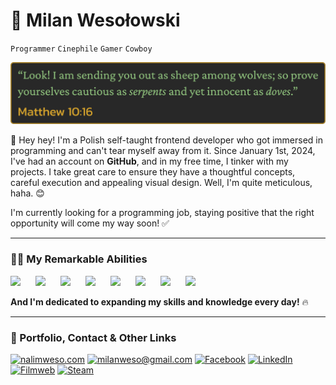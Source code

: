# 🐍 Milan Wesołowski

`Programmer`
`Cinephile`
`Gamer`
`Cowboy`

<p align="center">
<img src="BibleQuote.png" alt="Matthew 10:16">
</p>

👋 Hey hey! I'm a Polish self-taught frontend developer who got immersed in programming and can't tear myself away from it. Since January 1st, 2024, I've had an account on **GitHub**, and in my free time, I tinker with my projects. I take great care to ensure they have a thoughtful concepts, careful execution and appealing visual design. Well, I'm quite meticulous, haha. 😊

I'm currently looking for a programming job, staying positive that the right opportunity will come my way soon! ✅

---

### 👨‍💻 My Remarkable Abilities

<p align="left">
<img src="https://cdn.jsdelivr.net/gh/devicons/devicon@latest/icons/html5/html5-original.svg" width="80px" style="padding-right:20px;" />
  <img src="https://cdn.jsdelivr.net/gh/devicons/devicon@latest/icons/css3/css3-original.svg" width="80px" style="padding-right:20px;" />
  <img src="https://cdn.jsdelivr.net/gh/devicons/devicon@latest/icons/sass/sass-original.svg" width="80px" style="padding-right:20px;" />
  <img src="https://cdn.jsdelivr.net/gh/devicons/devicon@latest/icons/javascript/javascript-original.svg" width="80px" style="padding-right:20px;" />
  <img src="https://cdn.jsdelivr.net/gh/devicons/devicon@latest/icons/electron/electron-original.svg" width="80px" style="padding-right:20px;" />
  <img src="https://cdn.jsdelivr.net/gh/devicons/devicon@latest/icons/react/react-original.svg" width="80px" style="padding-right:20px;" />
  <img src="https://cdn.jsdelivr.net/gh/devicons/devicon@latest/icons/git/git-original.svg" width="80px" style="padding-right:20px;" />
  <img src="https://cdn.jsdelivr.net/gh/devicons/devicon@latest/icons/npm/npm-original-wordmark.svg" width="80px" style="padding-right:20px;" />
</p>

**And I'm dedicated to expanding my skills and knowledge every day!** 🔥

---

### 🏹 Portfolio, Contact & Other Links

<p align="left">
  <a href="https://nalimweso.com">
  <img alt="nalimweso.com" title="nalimweso.com" src="https://custom-icon-badges.demolab.com/badge/nalimweso.com-%232a475e?style=for-the-badge&logoSource=feather&logo=coffee"/></a>

  <a href="mailto:milanweso@gmail.com">
  <img alt="milanweso@gmail.com" title="milanweso@gmail.com" src="https://custom-icon-badges.demolab.com/badge/milanweso%40gmail.com-%23ff6464?style=for-the-badge&logoSource=feather&logo=mail""/></a>

  <a href="https://www.facebook.com/NalimWeso">
  <img alt="Facebook" title="Facebook" src="https://custom-icon-badges.demolab.com/badge/Facebook-%234267B2?style=for-the-badge&logo=facebook"/></a>

  <a href="https://www.linkedin.com/in/milan-wesolowski">
  <img alt="LinkedIn" title="LinkedIn" src="https://img.shields.io/badge/LinkedIn-%230077B5?style=for-the-badge&logo=linkedin"/></a>

  <a href="https://www.filmweb.pl/user/Nalimos">
  <img alt="Filmweb" title="Filmweb" src="https://custom-icon-badges.demolab.com/badge/Filmweb-%23e2a917?style=for-the-badge&logoSource=feather&logo=film"/></a>
  
  <a href="https://steamcommunity.com/id/nalimos">
  <img alt="Steam" title="Steam" src="https://custom-icon-badges.demolab.com/badge/Steam-%231b2838?style=for-the-badge&logo=steam"/></a>
</p>

